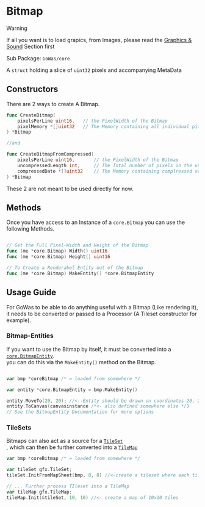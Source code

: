 # Bitmap

> [!warning]
> If all you want is to load grapics, from Images, please read the [Graphics & Sound](../Graphics_and_Sound.md) Section first

Sub Package: `GoWas/core`

A `struct` holding a slice of `uint32` pixels and accompanying MetaData

## Constructors

There are 2 ways to create A Bitmap.

```go
func CreateBitmap(
	pixelsPerLine uint16, 	// the PixelWidth of the Bitmap
	pixelMemory *[]uint32	// The Memory containing all individual pixels
) *Bitmap 

//and 

func CreateBitmapFromCompressed(
	pixelsPerLine uint16, 		// the PixelWidth of the Bitmap
	uncompressedLength int, 	// The Total number of pixels in the uncompressed version
	compressedDate *[]uint32	// The Memory containing complressed version of the Bitmap 
) *Bitmap
```

These 2 are not meant to be used directly for now.



## Methods

Once you have access to an Instance of a `core.Bitmap` you can use the following Methods.

```go

// Get the Full Pixel-Width and Height of the Bitmap
func (me *core.Bitmap) Width() uint16  
func (me *core.Bitmap) Height() uint16 

// To Create a Renderabel Entity out of the Bitmap
func (me *core.Bitmap) MakeEntity() *core.BitmapEntity 
```

## Usage Guide

For GoWas to be able to do anything useful with a Bitmap (Like rendering it), it needs to be converted
or passed to a Processor (A Tileset constructor for example).


### Bitmap-Entities

If you want to use the Bitmap by itself, it must be
converted into a [`core.BitmapEntity`](./BitmapEntity.md).  
you can do this via the `MakeEntity()` method on the Bitmap.

```go

var bmp *coreBitmap /* = loaded from somewhere */

var entity *core.BitmapEntity = bmp.MakeEntity()

entity.MoveTo(20, 20); //<--Entity should be drawn on coordinates 20, 20
entity.ToCanvas(canvasinstance /*<- also defined somewhere else */)
// See the BitmapEntity Documentation for more options 
```



### TileSets

Bitmaps can also act as a source for a [`TileSet`](./TileSets.md)  
, which can then be further converted into a [`TileMap`](./TileMap.md)


```go
var bmp *coreBitmap /* = loaded from somewhere */

var tileSet gfx.TileSet;
tileSet.InitFromMapSheet(bmp, 8, 8) //<-create a tileset where each tile is 8x8 pixels

// ... Further process TIleset into a TileMap
var tileMap gfx.TileMap;
tileMap.Init(&tileSet, 10, 10) //<- create a map of 10x10 tiles


```

